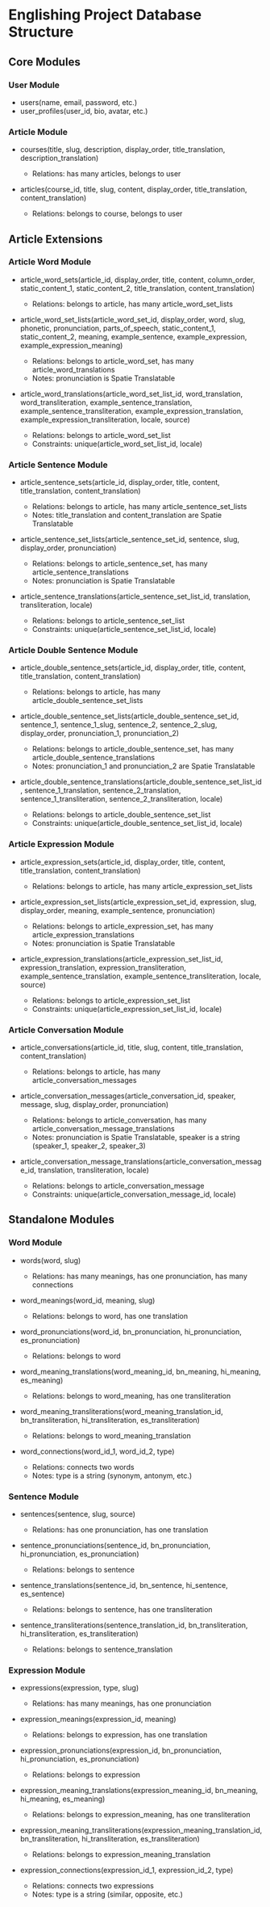 # Englishing Project Database Structure

## Core Modules

### User Module
- users(name, email, password, etc.)
- user_profiles(user_id, bio, avatar, etc.)

### Article Module
- courses(title, slug, description, display_order, title_translation, description_translation)
  - Relations: has many articles, belongs to user

- articles(course_id, title, slug, content, display_order, title_translation, content_translation)
  - Relations: belongs to course, belongs to user

## Article Extensions

### Article Word Module
- article_word_sets(article_id, display_order, title, content, column_order, static_content_1, static_content_2, title_translation, content_translation)
  - Relations: belongs to article, has many article_word_set_lists

- article_word_set_lists(article_word_set_id, display_order, word, slug, phonetic, pronunciation, parts_of_speech, static_content_1, static_content_2, meaning, example_sentence, example_expression, example_expression_meaning)
  - Relations: belongs to article_word_set, has many article_word_translations
  - Notes: pronunciation is Spatie Translatable

- article_word_translations(article_word_set_list_id, word_translation, word_transliteration, example_sentence_translation, example_sentence_transliteration, example_expression_translation, example_expression_transliteration, locale, source)
  - Relations: belongs to article_word_set_list
  - Constraints: unique(article_word_set_list_id, locale)

### Article Sentence Module
- article_sentence_sets(article_id, display_order, title, content, title_translation, content_translation)
  - Relations: belongs to article, has many article_sentence_set_lists
  - Notes: title_translation and content_translation are Spatie Translatable

- article_sentence_set_lists(article_sentence_set_id, sentence, slug, display_order, pronunciation)
  - Relations: belongs to article_sentence_set, has many article_sentence_translations
  - Notes: pronunciation is Spatie Translatable

- article_sentence_translations(article_sentence_set_list_id, translation, transliteration, locale)
  - Relations: belongs to article_sentence_set_list
  - Constraints: unique(article_sentence_set_list_id, locale)

### Article Double Sentence Module
- article_double_sentence_sets(article_id, display_order, title, content, title_translation, content_translation)
  - Relations: belongs to article, has many article_double_sentence_set_lists

- article_double_sentence_set_lists(article_double_sentence_set_id, sentence_1, sentence_1_slug, sentence_2, sentence_2_slug, display_order, pronunciation_1, pronunciation_2)
  - Relations: belongs to article_double_sentence_set, has many article_double_sentence_translations
  - Notes: pronunciation_1 and pronunciation_2 are Spatie Translatable

- article_double_sentence_translations(article_double_sentence_set_list_id, sentence_1_translation, sentence_2_translation, sentence_1_transliteration, sentence_2_transliteration, locale)
  - Relations: belongs to article_double_sentence_set_list
  - Constraints: unique(article_double_sentence_set_list_id, locale)

### Article Expression Module
- article_expression_sets(article_id, display_order, title, content, title_translation, content_translation)
  - Relations: belongs to article, has many article_expression_set_lists

- article_expression_set_lists(article_expression_set_id, expression, slug, display_order, meaning, example_sentence, pronunciation)
  - Relations: belongs to article_expression_set, has many article_expression_translations
  - Notes: pronunciation is Spatie Translatable

- article_expression_translations(article_expression_set_list_id, expression_translation, expression_transliteration, example_sentence_translation, example_sentence_transliteration, locale, source)
  - Relations: belongs to article_expression_set_list
  - Constraints: unique(article_expression_set_list_id, locale)

### Article Conversation Module
- article_conversations(article_id, title, slug, content, title_translation, content_translation)
  - Relations: belongs to article, has many article_conversation_messages

- article_conversation_messages(article_conversation_id, speaker, message, slug, display_order, pronunciation)
  - Relations: belongs to article_conversation, has many article_conversation_message_translations
  - Notes: pronunciation is Spatie Translatable, speaker is a string (speaker_1, speaker_2, speaker_3)

- article_conversation_message_translations(article_conversation_message_id, translation, transliteration, locale)
  - Relations: belongs to article_conversation_message
  - Constraints: unique(article_conversation_message_id, locale)

## Standalone Modules

### Word Module
- words(word, slug)
  - Relations: has many meanings, has one pronunciation, has many connections

- word_meanings(word_id, meaning, slug)
  - Relations: belongs to word, has one translation

- word_pronunciations(word_id, bn_pronunciation, hi_pronunciation, es_pronunciation)
  - Relations: belongs to word

- word_meaning_translations(word_meaning_id, bn_meaning, hi_meaning, es_meaning)
  - Relations: belongs to word_meaning, has one transliteration

- word_meaning_transliterations(word_meaning_translation_id, bn_transliteration, hi_transliteration, es_transliteration)
  - Relations: belongs to word_meaning_translation

- word_connections(word_id_1, word_id_2, type)
  - Relations: connects two words
  - Notes: type is a string (synonym, antonym, etc.)

### Sentence Module
- sentences(sentence, slug, source)
  - Relations: has one pronunciation, has one translation

- sentence_pronunciations(sentence_id, bn_pronunciation, hi_pronunciation, es_pronunciation)
  - Relations: belongs to sentence

- sentence_translations(sentence_id, bn_sentence, hi_sentence, es_sentence)
  - Relations: belongs to sentence, has one transliteration

- sentence_transliterations(sentence_translation_id, bn_transliteration, hi_transliteration, es_transliteration)
  - Relations: belongs to sentence_translation

### Expression Module
- expressions(expression, type, slug)
  - Relations: has many meanings, has one pronunciation

- expression_meanings(expression_id, meaning)
  - Relations: belongs to expression, has one translation

- expression_pronunciations(expression_id, bn_pronunciation, hi_pronunciation, es_pronunciation)
  - Relations: belongs to expression

- expression_meaning_translations(expression_meaning_id, bn_meaning, hi_meaning, es_meaning)
  - Relations: belongs to expression_meaning, has one transliteration

- expression_meaning_transliterations(expression_meaning_translation_id, bn_transliteration, hi_transliteration, es_transliteration)
  - Relations: belongs to expression_meaning_translation

- expression_connections(expression_id_1, expression_id_2, type)
  - Relations: connects two expressions
  - Notes: type is a string (similar, opposite, etc.)